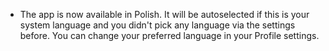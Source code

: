 - The app is now available in Polish. It will be autoselected if this is your system language and you didn't pick any language via the settings before. You can change your preferred language in your Profile settings.
